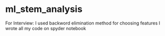 # ml_stem_analysis 
For Interview:
I used backword elimination method for choosing features
I wrote all my code on spyder notebook
